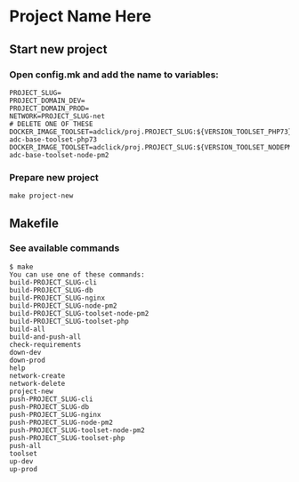 
# Project Name Here 

## Start new project

### Open config.mk and add the name to variables:
````
PROJECT_SLUG=
PROJECT_DOMAIN_DEV=
PROJECT_DOMAIN_PROD=
NETWORK=PROJECT_SLUG-net
# DELETE ONE OF THESE
DOCKER_IMAGE_TOOLSET=adclick/proj.PROJECT_SLUG:${VERSION_TOOLSET_PHP73}-adc-base-toolset-php73
DOCKER_IMAGE_TOOLSET=adclick/proj.PROJECT_SLUG:${VERSION_TOOLSET_NODEPM2}-adc-base-toolset-node-pm2
````

### Prepare new project

````
make project-new
````


## Makefile

### See available commands
````
$ make
You can use one of these commands:
build-PROJECT_SLUG-cli
build-PROJECT_SLUG-db
build-PROJECT_SLUG-nginx
build-PROJECT_SLUG-node-pm2
build-PROJECT_SLUG-toolset-node-pm2
build-PROJECT_SLUG-toolset-php
build-all
build-and-push-all
check-requirements
down-dev
down-prod
help
network-create
network-delete
project-new
push-PROJECT_SLUG-cli
push-PROJECT_SLUG-db
push-PROJECT_SLUG-nginx
push-PROJECT_SLUG-node-pm2
push-PROJECT_SLUG-toolset-node-pm2
push-PROJECT_SLUG-toolset-php
push-all
toolset
up-dev
up-prod
````
